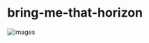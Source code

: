 # bring-me-that-horizon
![images](https://github.com/user-attachments/assets/78337f8a-bd26-455f-a6fa-f2747dab574e)
